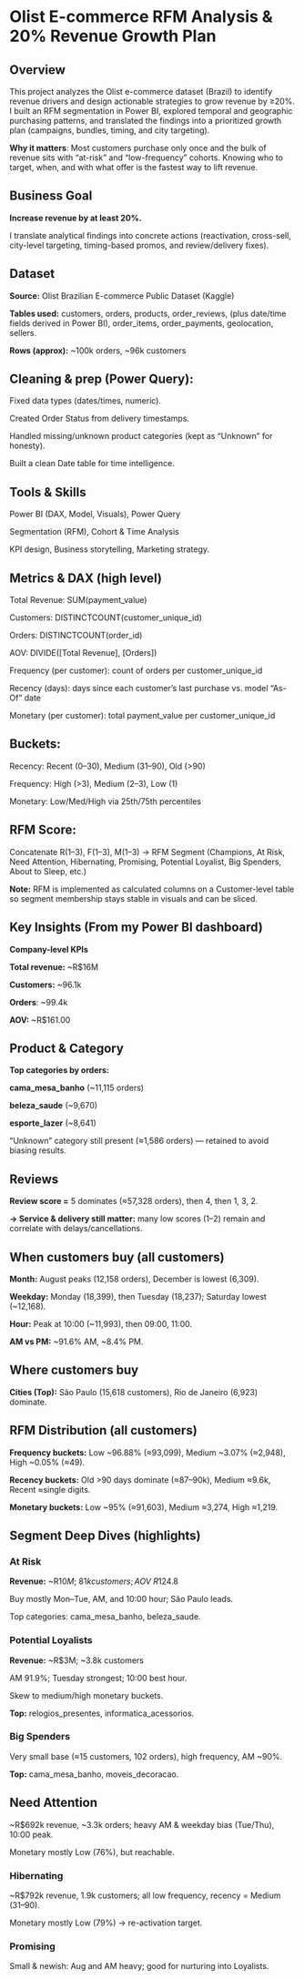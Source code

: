 # Olist E-commerce RFM Analysis & 20% Revenue Growth Plan
## Overview
This project analyzes the Olist e-commerce dataset (Brazil) to identify revenue drivers and design actionable strategies to grow revenue by ≥20%. I built an RFM segmentation in Power BI, explored temporal and geographic purchasing patterns, and translated the findings into a prioritized growth plan (campaigns, bundles, timing, and city targeting).

**Why it matters**: Most customers purchase only once and the bulk of revenue sits with “at-risk” and “low-frequency” cohorts. Knowing who to target, when, and with what offer is the fastest way to lift revenue.

## Business Goal
**Increase revenue by at least 20%.**

I translate analytical findings into concrete actions (reactivation, cross-sell, city-level targeting, timing-based promos, and review/delivery fixes).


## Dataset
**Source:** Olist Brazilian E-commerce Public Dataset (Kaggle)

**Tables used:** customers, orders, products, order_reviews, (plus date/time fields derived in Power BI), order_items, order_payments,  geolocation, sellers.

**Rows (approx):** ~100k orders, ~96k customers


## Cleaning & prep (Power Query):

Fixed data types (dates/times, numeric).

Created Order Status from delivery timestamps.

Handled missing/unknown product categories (kept as “Unknown” for honesty).

Built a clean Date table for time intelligence.


## Tools & Skills
Power BI (DAX, Model, Visuals), Power Query

Segmentation (RFM), Cohort & Time Analysis

KPI design, Business storytelling, Marketing strategy.


## Metrics & DAX (high level)
Total Revenue: SUM(payment_value)

Customers: DISTINCTCOUNT(customer_unique_id)

Orders: DISTINCTCOUNT(order_id)

AOV: DIVIDE([Total Revenue], [Orders])

Frequency (per customer): count of orders per customer_unique_id

Recency (days): days since each customer’s last purchase vs. model “As-Of” date

Monetary (per customer): total payment_value per customer_unique_id


## Buckets:
Recency: Recent (0–30), Medium (31–90), Old (>90)

Frequency: High (>3), Medium (2–3), Low (1)

Monetary: Low/Med/High via 25th/75th percentiles



## RFM Score:
Concatenate R(1–3), F(1–3), M(1–3) → RFM Segment (Champions, At Risk, Need Attention, Hibernating, Promising, Potential Loyalist, Big Spenders, About to Sleep, etc.)

**Note:** RFM is implemented as calculated columns on a Customer-level table so segment membership stays stable in visuals and can be sliced.


## Key Insights (From my Power BI dashboard)

**Company-level KPIs**

**Total revenue:** ~R$16M

**Customers:** ~96.1k

**Orders**: ~99.4k

**AOV:** ~R$161.00 



## Product & Category

**Top categories by orders:**

**cama_mesa_banho** (~11,115 orders)

**beleza_saude** (~9,670)

**esporte_lazer** (~8,641)

“Unknown” category still present (≈1,586 orders) — retained to avoid biasing results.


## Reviews

**Review score =** 5 dominates (≈57,328 orders), then 4, then 1, 3, 2.

**→ Service & delivery still matter:** many low scores (1–2) remain and correlate with delays/cancellations.


## When customers buy (all customers)
**Month:** August peaks (12,158 orders), December is lowest (6,309).

**Weekday:** Monday (18,399), then Tuesday (18,237); Saturday lowest (~12,168).

**Hour:** Peak at 10:00 (~11,993), then 09:00, 11:00.

**AM vs PM:** ~91.6% AM, ~8.4% PM.


## Where customers buy

**Cities (Top):** São Paulo (15,618 customers), Rio de Janeiro (6,923) dominate.


## RFM Distribution (all customers)

**Frequency buckets:** Low ~96.88% (≈93,099), Medium ~3.07% (≈2,948), High ~0.05% (≈49).

**Recency buckets:** Old >90 days dominate (≈87–90k), Medium ≈9.6k, Recent ≈single digits.

**Monetary buckets:** Low ~95% (≈91,603), Medium ≈3,274, High ≈1,219.


## Segment Deep Dives (highlights)


### At Risk


**Revenue:** ~R$10M; ~81k customers; AOV ~R$124.8

Buy mostly Mon–Tue, AM, and 10:00 hour; São Paulo leads.

Top categories: cama_mesa_banho, beleza_saude.



### Potential Loyalists


**Revenue:** ~R$3M; ~3.8k customers

AM 91.9%; Tuesday strongest; 10:00 best hour.

Skew to medium/high monetary buckets.

**Top:** relogios_presentes, informatica_acessorios.



### Big Spenders


Very small base (≈15 customers, 102 orders), high frequency, AM ~90%.

**Top:** cama_mesa_banho, moveis_decoracao.



## Need Attention


~R$692k revenue, ~3.3k orders; heavy AM & weekday bias (Tue/Thu), 10:00 peak.

Monetary mostly Low (76%), but reachable.



### Hibernating


~R$792k revenue, 1.9k customers; all low frequency, recency = Medium (31–90).

Monetary mostly Low (79%) → re-activation target.



### Promising


Small & newish: Aug and AM heavy; good for nurturing into Loyalists.



